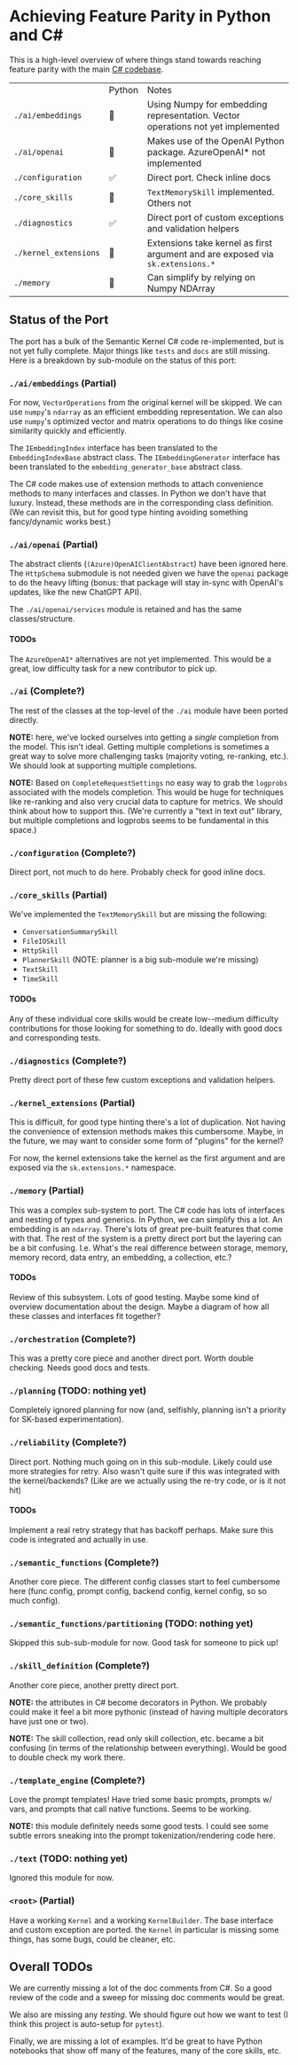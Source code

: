 # Achieving Feature Parity in Python and C#

This is a high-level overview of where things stand towards reaching feature parity with the main
 [C# codebase](https://github.com/microsoft/semantic-kernel/tree/main/dotnet/src/SemanticKernel).

|      |      |       |
|------|------| ------
|      |Python| Notes |
|`./ai/embeddings`| 🔄| Using Numpy for embedding representation. Vector operations not yet implemented |
|`./ai/openai`| 🔄 | Makes use of the OpenAI Python package. AzureOpenAI* not implemented |
|`./configuration`|✅ | Direct port. Check inline docs |
|`./core_skills`| 🔄 | `TextMemorySkill` implemented. Others not |
|`./diagnostics` | ✅ | Direct port of custom exceptions and validation helpers |
|`./kernel_extensions` | 🔄 | Extensions take kernel as first argument and are exposed via `sk.extensions.*`
|`./memory`| 🔄 | Can simplify by relying on Numpy NDArray


## Status of the Port

The port has a bulk of the Semantic Kernel C# code re-implemented, but is not yet fully complete. Major things like `tests` and `docs` are still missing.
Here is a breakdown by sub-module on the status of this port:

### `./ai/embeddings` (Partial) 

For now, `VectorOperations` from the original kernel will be skipped. We can use
`numpy`'s `ndarray` as an efficient embedding representation. We can also use 
`numpy`'s optimized vector and matrix operations to do things like cosine similarity
quickly and efficiently.

The `IEmbeddingIndex` interface has been translated to the `EmbeddingIndexBase` abstract
class. The `IEmbeddingGenerator` interface has been translated to the 
`embedding_generator_base` abstract class.

The C# code makes use of extension methods to attach convenience methods to many interfaces
and classes. In Python we don't have that luxury. Instead, these methods are in the corresponding class definition.
(We can revisit this, but for good type hinting avoiding something fancy/dynamic works best.)

### `./ai/openai` (Partial)

The abstract clients (`(Azure)OpenAIClientAbstract`) have been ignored here. The `HttpSchema`
submodule is not needed given we have the `openai` package to do the heavy lifting (bonus: that
package will stay in-sync with OpenAI's updates, like the new ChatGPT API).

The `./ai/openai/services` module is retained and has the same classes/structure.

#### TODOs

The `AzureOpenAI*` alternatives are not yet implemented. This would be a great, low difficulty
task for a new contributor to pick up.

### `./ai` (Complete?)

The rest of the classes at the top-level of the `./ai` module have been ported
directly. 

**NOTE:** here, we've locked ourselves into getting a _single_ completion
from the model. This isn't ideal. Getting multiple completions is sometimes a great
way to solve more challenging tasks (majority voting, re-ranking, etc.). We should look
at supporting multiple completions.

**NOTE:** Based on `CompleteRequestSettings` no easy way to grab the `logprobs`
associated with the models completion. This would be huge for techniques like re-ranking
and also very crucial data to capture for metrics. We should think about how to 
support this. (We're currently a "text in text out" library, but multiple completions
and logprobs seems to be fundamental in this space.)

### `./configuration` (Complete?)

Direct port, not much to do here. Probably check for good inline docs.

### `./core_skills` (Partial)

We've implemented the `TextMemorySkill` but are missing the following:

- `ConversationSummarySkill`
- `FileIOSkill`
- `HttpSkill`
- `PlannerSkill` (NOTE: planner is a big sub-module we're missing)
- `TextSkill`
- `TimeSkill`

#### TODOs

Any of these individual core skills would be create low--medium difficulty contributions
for those looking for something to do. Ideally with good docs and corresponding tests.

### `./diagnostics` (Complete?)

Pretty direct port of these few custom exceptions and validation helpers.

### `./kernel_extensions` (Partial)

This is difficult, for good type hinting there's a lot of duplication. Not having the 
convenience of extension methods makes this cumbersome. Maybe, in the future, we may
want to consider some form of "plugins" for the kernel?

For now, the kernel extensions take the kernel as the first argument and are exposed
via the `sk.extensions.*` namespace.

### `./memory` (Partial)

This was a complex sub-system to port. The C# code has lots of interfaces and nesting
of types and generics. In Python, we can simplify this a lot. An embedding
is an `ndarray`. There's lots of great pre-built features that come with that. The
rest of the system is a pretty direct port but the layering can be a bit confusing. 
I.e. What's the real difference between storage, memory, memory record,
data entry, an embedding, a collection, etc.? 

#### TODOs

Review of this subsystem. Lots of good testing. Maybe some kind of overview 
documentation about the design. Maybe a diagram of how all these classes and interfaces
fit together?

### `./orchestration` (Complete?)

This was a pretty core piece and another direct port. Worth double checking. Needs good docs and tests.

### `./planning` (TODO: nothing yet)

Completely ignored planning for now (and, selfishly, planning isn't a priority for 
SK-based experimentation).

### `./reliability` (Complete?)

Direct port. Nothing much going on in this sub-module. Likely could use more strategies
for retry. Also wasn't quite sure if this was integrated with the kernel/backends? 
(Like are we actually using the re-try code, or is it not hit)

#### TODOs

Implement a real retry strategy that has backoff perhaps. Make sure this code is integrated
and actually in use.

### `./semantic_functions` (Complete?)

Another core piece. The different config classes start to feel cumbersome here 
(func config, prompt config, backend config, kernel config, so so much config).

### `./semantic_functions/partitioning` (TODO: nothing yet)

Skipped this sub-sub-module for now. Good task for someone to pick up!

### `./skill_definition` (Complete?)

Another core piece, another pretty direct port. 

**NOTE:** the attributes in C# become decorators in Python. We probably could 
make it feel a bit more pythonic (instead of having multiple decorators have just
one or two). 

**NOTE:** The skill collection, read only skill collection, etc. became a bit 
confusing (in terms of the relationship between everything). Would be good to 
double check my work there.

### `./template_engine` (Complete?)

Love the prompt templates! Have tried some basic prompts, prompts w/ vars,
and prompts that call native functions. Seems to be working.

**NOTE:** this module definitely needs some good tests. I could see some
subtle errors sneaking into the prompt tokenization/rendering code here.

### `./text` (TODO: nothing yet)

Ignored this module for now.

### `<root>` (Partial)

Have a working `Kernel` and a working `KernelBuilder`. The base interface
and custom exception are ported. the `Kernel` in particular
is missing some things, has some bugs, could be cleaner, etc. 

## Overall TODOs

We are currently missing a lot of the doc comments from C#. So a good review
of the code and a sweep for missing doc comments would be great.

We also are missing any _testing_. We should figure out how we want to test
(I think this project is auto-setup for `pytest`).

Finally, we are missing a lot of examples. It'd be great to have Python notebooks
that show off many of the features, many of the core skills, etc.
